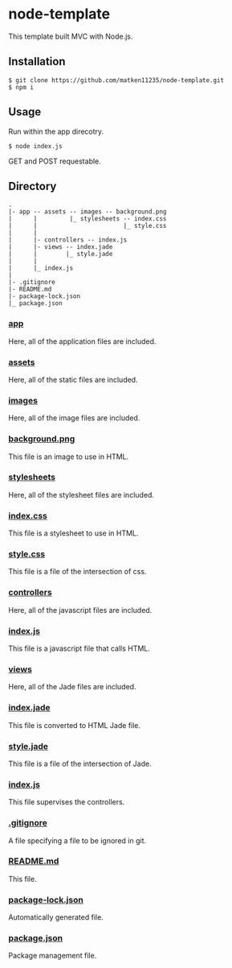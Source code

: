 # node-template

This template built MVC with Node.js.

## Installation

```
$ git clone https://github.com/matken11235/node-template.git
$ npm i
```

## Usage

Run within the app direcotry.

```
$ node index.js
```

GET and POST requestable.

## Directory

```
.
|- app -- assets -- images -- background.png
|      |         |_ stylesheets -- index.css
|      |                        |_ style.css
|      |
|      |- controllers -- index.js
|      |- views -- index.jade
|      |        |_ style.jade
|      |
|      |_ index.js
|
|- .gitignore
|- README.md
|- package-lock.json
|_ package.json
```

### [app](./app/)
Here, all of the application files are included.

### [assets](./app/assets/)
Here, all of the static files are included.

### [images](./app/assets/images/)
Here, all of the image files are included.

### [background.png](./app/assets/images/background.png)
This file is an image to use in HTML.

### [stylesheets](./app/assets/stylesheets/)
Here, all of the stylesheet files are included.

### [index.css](./app/assets/stylesheets/index.css)
This file is a stylesheet to use in HTML.

### [style.css](./app/assets/stylesheets/style.css)
This file is a file of the intersection of css.

### [controllers](./app/controllers/)
Here, all of the javascript files are included.

### [index.js](./app/controllers/index.js)
This file is a javascript file that calls HTML.

### [views](./app/views/)
Here, all of the Jade files are included.

### [index.jade](./app/views/index.jade)
This file is converted to HTML Jade file.

### [style.jade](./app/view/style.jade)
This file is a file of the intersection of Jade.

### [index.js](./app/index.js)
This file supervises the controllers.

### [.gitignore](./.gitignore)
A file specifying a file to be ignored in git.

### [README.md](./README.md)
This file.

### [package-lock.json](./package-lock.json)
Automatically generated file.

### [package.json](./package.json)
Package management file.